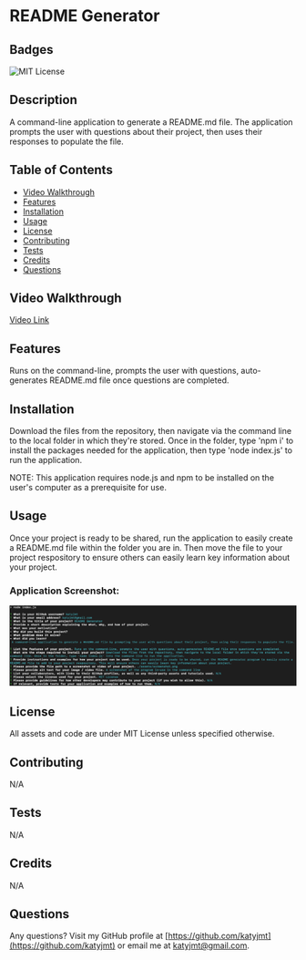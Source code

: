 
# README Generator

## Badges
![MIT License](https://img.shields.io/badge/license-MIT_License-purple)

## Description
A command-line application to generate a README.md file. The application prompts the user with questions about their project, then uses their responses to populate the file. 

## Table of Contents
- [Video Walkthrough](#video-walkthrough)
- [Features](#features)
- [Installation](#installation)
- [Usage](#usage)
- [License](#license)
- [Contributing](#contributing)
- [Tests](#tests)
- [Credits](#credits)
- [Questions](#questions)

## Video Walkthrough
[Video Link](https://drive.google.com/file/d/1wa0p8udWO7QJkcUsbczxyMGMxT7vX_02/view)

## Features
Runs on the command-line, prompts the user with questions, auto-generates README.md file once questions are completed.

## Installation
Download the files from the repository, then navigate via the command line to the local folder in which they're stored. Once in the folder, type 'npm i' to install the packages needed for the application, then type 'node index.js' to run the application.

NOTE: This application requires node.js and npm to be installed on the user's computer as a prerequisite for use.

## Usage
Once your project is ready to be shared, run the application to easily create a README.md file within the folder you are in. Then move the file to your project respository to ensure others can easily learn key information about your project.

### Application Screenshot:
![A screenshot of the program in-use in the command line](./assets/screenshot.png)

## License
All assets and code are under MIT License unless specified otherwise.

## Contributing
N/A

## Tests
N/A

## Credits
N/A

## Questions
Any questions? Visit my GitHub profile at [https://github.com/katyjmt](https://github.com/katyjmt) or email me at [katyjmt@gmail.com](katyjmt@gmail.com).